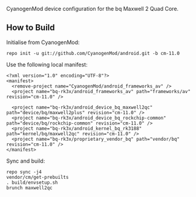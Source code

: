 CyanogenMod device configuration for the bq Maxwell 2 Quad Core.

How to Build
---------------

Initialise from CyanogenMod:

    repo init -u git://github.com/CyanogenMod/android.git -b cm-11.0

Use the following local manifest:

    <?xml version="1.0" encoding="UTF-8"?>
    <manifest>
      <remove-project name="CyanogenMod/android_frameworks_av" />
      <project name="bq-rk3x/android_frameworks_av" path="frameworks/av" revision="cm-11.0" />

      <project name="bq-rk3x/android_device_bq_maxwell2qc" path="device/bq/maxwell2plus" revision="cm-11.0" />
      <project name="bq-rk3x/android_device_bq_rockchip-common" path="device/bq/rockchip-common" revision="cm-11.0" />
      <project name="bq-rk3x/android_kernel_bq_rk3188" path="kernel/bq/maxwell2qc" revision="cm-11.0" />
      <project name="bq-rk3x/proprietary_vendor_bq" path="vendor/bq" revision="cm-11.0" />
    </manifest>

Sync and build:

    repo sync -j4
    vendor/cm/get-prebuilts
    . build/envsetup.sh
    brunch maxwell2qc

